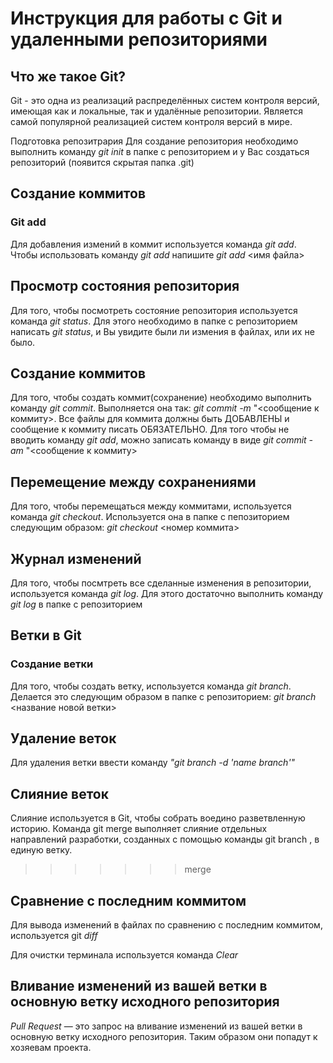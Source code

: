 # Инструкция для работы с Git и удаленными репозиториями
## Что же такое Git?
Git - это одна из реализаций распределённых систем контроля версий, имеющая как и локальные, так и удалённые репозитории. Является самой популярной реализацией систем контроля версий в мире.

Подготовка репозитрария
Для создание репозитория необходимо выполнить команду *git init* в папке с репозиторием и у Вас создаться репозиторий (появится скрытая папка .git)

## Создание коммитов 
### Git add 
Для добавления измений в коммит используется команда *git add*. Чтобы использовать команду *git add* напишите *git add* <имя файла>

## Просмотр состояния репозитория 
Для того, чтобы посмотреть состояние репозитория используется команда *git status*. Для этого необходимо в папке с репозиторием написать *git status*, и Вы увидите были ли измения в файлах, или их не было.

## Создание коммитов 
Для того, чтобы создать коммит(сохранение) необходимо выполнить команду *git commit*. Выполняется она так: *git commit -m* "<сообщение к коммиту>. Все файлы для коммита должны быть ДОБАВЛЕНЫ и сообщение к коммиту писать ОБЯЗАТЕЛЬНО. Для того чтобы не вводить команду *git add*, можно записать команду в виде *git commit -am* "<сообщение к коммиту>

## Перемещение между сохранениями
Для того, чтобы перемещаться между коммитами, используется команда *git checkout*. Используется она в папке с пепозиторием следующим образом: *git checkout* <номер коммита>

## Журнал изменений
Для того, чтобы посмтреть все сделанные изменения в репозитории, используется команда *git log*. Для этого достаточно выполнить команду *git log* в папке с репозиторием

## Ветки в Git
### Создание ветки
Для того, чтобы создать ветку, используется команда *git branch*. Делается это следующим образом в папке с репозиторием: *git branch* <название новой ветки>

## Удаление веток
Для удаления ветки ввести команду *"git branch -d 'name branch'"*

## Слияние веток

Слияние используется в Git, чтобы собрать воедино разветвленную историю. Команда git merge выполняет слияние отдельных направлений разработки, созданных с помощью команды git branch , в единую ветку.
>>>>>>> merge

## Сравнение с последним коммитом
Для вывода изменений в файлах по сравнению с последним коммитом, используется git *diff* 

Для очистки терминала используется команда *Clear*

 ## Вливание изменений из вашей ветки в основную ветку исходного репозитория
*Pull Request* — это запрос на вливание изменений из вашей ветки в основную ветку исходного репозитория. Таким образом они попадут к хозяевам проекта.